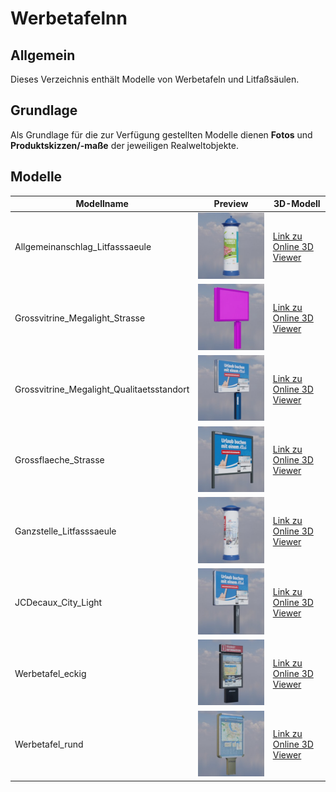 # Werbetafelnn
## Allgemein
Dieses Verzeichnis enthält Modelle von Werbetafeln und Litfaßsäulen.

## Grundlage
Als Grundlage für die zur Verfügung gestellten Modelle dienen **Fotos** und **Produktskizzen/-maße** der jeweiligen Realweltobjekte. 
## Modelle 
 | Modellname | Preview | 3D-Modell | 
 | --- | --- | --- |
| Allgemeinanschlag_Litfasssaeule |![Image](../Thumbnails/Werbetafeln/Allgemeinanschlag_Litfasssaeule.jpg)| [Link zu Online 3D Viewer](https://3dviewer.net/embed.html#model=https://github.com/rostock/3DModels/blob/dev/GLBFiles/Werbetafeln/Allgemeinanschlag_Litfasssaeule.glb$camera=0,0,0$cameramode=perspective$envsettings=fishermans_bastion,on$backgroundcolor=200,200,200,255$defaultcolor=200,200,200$edgesettings=off,0,0,0,20)  |
| Grossvitrine_Megalight_Strasse |![Image](../Thumbnails/Werbetafeln/Grossvitrine_Megalight_Strasse.jpg)| [Link zu Online 3D Viewer](https://3dviewer.net/embed.html#model=https://github.com/rostock/3DModels/blob/dev/GLBFiles/Werbetafeln/Grossvitrine_Megalight_Strasse.glb$camera=0,0,0$cameramode=perspective$envsettings=fishermans_bastion,on$backgroundcolor=200,200,200,255$defaultcolor=200,200,200$edgesettings=off,0,0,0,20)  |
| Grossvitrine_Megalight_Qualitaetsstandort |![Image](../Thumbnails/Werbetafeln/Grossvitrine_Megalight_Qualitaetsstandort.jpg)| [Link zu Online 3D Viewer](https://3dviewer.net/embed.html#model=https://github.com/rostock/3DModels/blob/dev/GLBFiles/Werbetafeln/Grossvitrine_Megalight_Qualitaetsstandort.glb$camera=0,0,0$cameramode=perspective$envsettings=fishermans_bastion,on$backgroundcolor=200,200,200,255$defaultcolor=200,200,200$edgesettings=off,0,0,0,20)  |
| Grossflaeche_Strasse |![Image](../Thumbnails/Werbetafeln/Grossflaeche_Strasse.jpg)| [Link zu Online 3D Viewer](https://3dviewer.net/embed.html#model=https://github.com/rostock/3DModels/blob/dev/GLBFiles/Werbetafeln/Grossflaeche_Strasse.glb$camera=0,0,0$cameramode=perspective$envsettings=fishermans_bastion,on$backgroundcolor=200,200,200,255$defaultcolor=200,200,200$edgesettings=off,0,0,0,20)  |
| Ganzstelle_Litfasssaeule |![Image](../Thumbnails/Werbetafeln/Ganzstelle_Litfasssaeule.jpg)| [Link zu Online 3D Viewer](https://3dviewer.net/embed.html#model=https://github.com/rostock/3DModels/blob/dev/GLBFiles/Werbetafeln/Ganzstelle_Litfasssaeule.glb$camera=0,0,0$cameramode=perspective$envsettings=fishermans_bastion,on$backgroundcolor=200,200,200,255$defaultcolor=200,200,200$edgesettings=off,0,0,0,20)  |
| JCDecaux_City_Light |![Image](../Thumbnails/Werbetafeln/JCDecaux_City_Light.jpg)| [Link zu Online 3D Viewer](https://3dviewer.net/embed.html#model=https://github.com/rostock/3DModels/blob/dev/GLBFiles/Werbetafeln/JCDecaux_City_Light.glb$camera=0,0,0$cameramode=perspective$envsettings=fishermans_bastion,on$backgroundcolor=200,200,200,255$defaultcolor=200,200,200$edgesettings=off,0,0,0,20)  |
| Werbetafel_eckig |![Image](../Thumbnails/Werbetafeln/Werbetafel_eckig.jpg)| [Link zu Online 3D Viewer](https://3dviewer.net/embed.html#model=https://github.com/rostock/3DModels/blob/dev/GLBFiles/Werbetafeln/Werbetafel_eckig.glb$camera=0,0,0$cameramode=perspective$envsettings=fishermans_bastion,on$backgroundcolor=200,200,200,255$defaultcolor=200,200,200$edgesettings=off,0,0,0,20)  |
| Werbetafel_rund |![Image](../Thumbnails/Werbetafeln/Werbetafel_rund.jpg)| [Link zu Online 3D Viewer](https://3dviewer.net/embed.html#model=https://github.com/rostock/3DModels/blob/dev/GLBFiles/Werbetafeln/Werbetafel_rund.glb$camera=0,0,0$cameramode=perspective$envsettings=fishermans_bastion,on$backgroundcolor=200,200,200,255$defaultcolor=200,200,200$edgesettings=off,0,0,0,20)  |
